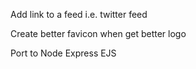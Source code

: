 Add link to a feed i.e. twitter feed

Create better favicon when get better logo

Port to Node Express EJS